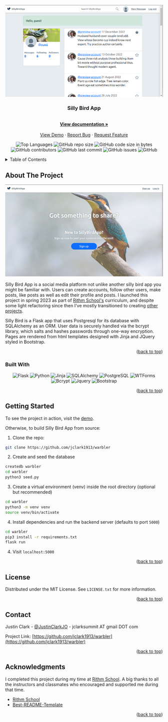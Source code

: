 <a name="readme-top"></a>
<!-- PROJECT SHIELDS -->
<!--
*** I'm using markdown "reference style" links for readability.
*** Reference links are enclosed in brackets [ ] instead of parentheses ( ).
*** See the bottom of this document for the declaration of the reference variables
*** for contributors-url, forks-url, etc. This is an optional, concise syntax you may use.
*** https://www.markdownguide.org/basic-syntax/#reference-style-links
-->

<div align="center"><img src="./docs/posts.png"></div>

<h3 align="center">Silly Bird App</h3>

  <p align="center">
    <br />
    <a href="https://github.com/jclark1913/warbler"><strong>View documentation »</strong></a>
    <br />
    <br />
    <a href="https://sillybird.justinclark.bio">View Demo</a>
    ·
    <a href="https://github.com/jclark1913/warbler/issues">Report Bug</a>
    ·
    <a href="https://github.com/jclark1913/warbler/issues">Request Feature</a>
  </p>
</div>

<div align="center">

![Top Languages](https://img.shields.io/github/languages/top/jclark1913/warbler)
![GitHub repo size](https://img.shields.io/github/repo-size/jclark1913/warbler)
![GitHub code size in bytes](https://img.shields.io/github/languages/code-size/jclark1913/warbler)
![GitHub contributors](https://img.shields.io/github/contributors/jclark1913/warbler)
![GitHub last commit](https://img.shields.io/github/last-commit/jclark1913/warbler)
![GitHub issues](https://img.shields.io/github/issues/jclark1913/warbler)
![GitHub](https://img.shields.io/github/license/jclark1913/warbler)

</div>

<!-- TABLE OF CONTENTS -->
<details>
  <summary>Table of Contents</summary>
  <ol>
    <li>
      <a href="#about-the-project">About The Project</a>
      <ul>
        <li><a href="#built-with">Built With</a></li>
      </ul>
    </li>
    <li>
      <a href="#getting-started">Getting Started</a>
    </li>
    <li><a href="#license">License</a></li>
    <li><a href="#contact">Contact</a></li>
    <li><a href="#acknowledgments">Acknowledgments</a></li>
  </ol>
</details>



<!-- ABOUT THE PROJECT -->
## About The Project

![Product Name Screen Shot][product-screenshot]

Silly Bird App is a social media platform not unlike another silly bird app you might be familiar with. Users can create
accounts, follow other users, make posts, like posts as well as edit their profile and posts. I launched this project in spring 2023 as part of <a href="https://rithmschool.com">Rithm School's</a> curriculum, and despite some light refactoring since then I've mostly transitioned to creating <a href="https://github.com/jclark1913/syria-daily-brief">other projects</a>.

Silly Bird is a Flask app that uses Postgresql for its database with SQLAlchemy as an ORM. User data is securely handled via the bcrypt library, which salts and hashes passwords through one-way encryption. Pages are rendered from html templates designed with Jinja and JQuery styled in Bootstrap.

<p align="right">(<a href="#readme-top">back to top</a>)</p>

### Built With

<div align="center">

![Flask][Flask]
![Python][Python]
![Jinja][Jinja]
![SQLAlchemy][SQLAlchemy]
![PostgreSQL][PostgreSQL]
![WTForms][WTForms]
![Bcrypt][Bcrypt]
![Jquery][Jquery]
![Bootstrap][Bootstrap]

</div>

<p align="right">(<a href="#readme-top">back to top</a>)</p>


<!-- GETTING STARTED -->
## Getting Started

To see the project in action, visit the <a href="https://sillybird.justinclark.bio">demo</a>.

Otherwise, to build Silly Bird App from source:

1. Clone the repo:

```bash
git clone https://github.com/jclark1913/warbler
```

2. Create and seed the database

```bash
createdb warbler
cd warbler
python3 seed.py
```

3. Create a virtual environment (venv) inside the root directory (optional but recommended)

```bash
cd warbler
python3 -m venv venv
source venv/bin/activate
```

4. Install dependencies and run the backend server (defaults to port `5000`)

```bash
cd warbler
pip3 install -r requirements.txt
flask run
```

4. Visit `localhost:5000`

<p align="right">(<a href="#readme-top">back to top</a>)</p>



<!-- LICENSE -->
## License

Distributed under the MIT License. See `LICENSE.txt` for more information.

<p align="right">(<a href="#readme-top">back to top</a>)</p>



<!-- CONTACT -->
## Contact

Justin Clark - [@JustinClarkJO](https://twitter.com/@JustinClarkJO) - jclarksummit AT gmail DOT com

Project Link: [https://github.com/jclark1913/warbler](https://github.com/jclark1913/warbler)

<p align="right">(<a href="#readme-top">back to top</a>)</p>



<!-- ACKNOWLEDGMENTS -->
## Acknowledgments

I completed this project during my time at [Rithm School](https://rithmschool.com). A big thanks to all the instructors
and classmates who encouraged and supported me during that time.

* [Rithm School](https://rithmschool.com)
* [Best-README-Template](https://github.com/othneildrew/Best-README-Template)

<p align="right">(<a href="#readme-top">back to top</a>)</p>



<!-- MARKDOWN LINKS & IMAGES -->
<!-- https://www.markdownguide.org/basic-syntax/#reference-style-links -->
[contributors-shield]: https://img.shields.io/github/contributors/jclark1913/warbler.svg?style=for-the-badge
[contributors-url]: https://github.com/jclark1913/warbler/graphs/contributors
[forks-shield]: https://img.shields.io/github/forks/jclark1913/warbler.svg?style=for-the-badge
[forks-url]: https://github.com/jclark1913/warbler/network/members
[stars-shield]: https://img.shields.io/github/stars/jclark1913/warbler.svg?style=for-the-badge
[stars-url]: https://github.com/jclark1913/warbler/stargazers
[issues-shield]: https://img.shields.io/github/issues/jclark1913/warbler.svg?style=for-the-badge
[issues-url]: https://github.com/jclark1913/warbler/issues
[license-shield]: https://img.shields.io/github/license/jclark1913/warbler.svg?style=for-the-badge
[license-url]: https://github.com/jclark1913/warbler/blob/master/LICENSE.txt
[linkedin-shield]: https://img.shields.io/badge/-LinkedIn-black.svg?style=for-the-badge&logo=linkedin&colorB=555
[linkedin-url]: https://linkedin.com/in/linkedin_username
[product-screenshot]: docs/main.png
[React]: https://img.shields.io/badge/React-61DAFB?logo=react&logoColor=white
[React.js]: https://img.shields.io/badge/React-20232A?style=for-the-badge&logo=react&logoColor=61DAFB
[React-url]: https://reactjs.org/
[Bootstrap.com]: https://img.shields.io/badge/Bootstrap-563D7C?style=for-the-badge&logo=bootstrap&logoColor=white
[Bootstrap-url]: https://getbootstrap.com
[PostgreSQL]: https://img.shields.io/badge/PostgreSQL-4169E1?logo=postgresql&logoColor=white
[ElephantSQL]: https://img.shields.io/badge/ElephantSQL-2D9CDB?logo=elephantsql&logoColor=white
[Render]: https://img.shields.io/badge/Render-000000?logo=render&logoColor=white
[Express]: https://img.shields.io/badge/Express-000000?logo=express&logoColor=white
[Node.js]: https://img.shields.io/badge/Node.js-339933?logo=node.js&logoColor=white
[React Router]: https://img.shields.io/badge/React_Router-CA4245?logo=react-router&logoColor=white
[Flask]: https://img.shields.io/badge/Flask-007D69?logo=flask&logoColor=white
[Gunicorn]: https://img.shields.io/badge/Gunicorn-492548?logo=gunicorn&logoColor=white
[Python]: https://img.shields.io/badge/Python-3776AB?logo=python&logoColor=white
[Bcrypt]: https://img.shields.io/badge/Bcrypt-FF5700?logo=bcrypt&logoColor=white
[Jinja]: https://img.shields.io/badge/Jinja-B41717?logo=jinja&logoColor=white
[PostgreSQL]: https://img.shields.io/badge/PostgreSQL-316192?logo=postgresql&logoColor=white
[WTForms]: https://img.shields.io/badge/WTForms-2D9CDB?logo=wtforms&logoColor=white
[SQLAlchemy]: https://img.shields.io/badge/SQLAlchemy-1C2833?logo=sqlalchemy&logoColor=white
[Bootstrap]: https://img.shields.io/badge/Bootstrap-563D7C?logo=bootstrap&logoColor=white
[jQuery]: https://img.shields.io/badge/jQuery-0769AD?logo=jquery&logoColor=white
